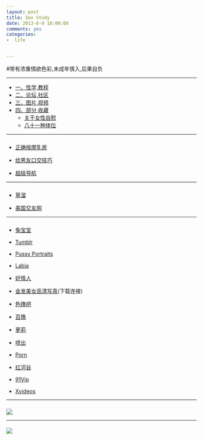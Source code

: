 ```yaml
---
layout: post
title: Sex Study 
date: 2013-6-9 18:00:00
comments: yes
categories:
-  life


---
```


#带有浓重情欲色彩,未成年慎入,后果自负

*****

*	[一、性学,教程](#yi)
*	[二、论坛,社区](#er)
*	[三、图片,视频](#san)
*	[四、部分 收藏](#si)
	*	[关于女性自慰](#ziwei)	
	*	[八十一种体位](#tiwei)

*****

<h3 id="yi"></h3>

*	 [正确按摩乳房](http://mp.weixin.qq.com/s?__biz=MjMyMzYyNzg2MA==&mid=204455332&idx=1&sn=c9f881e29a7a49f6313cb669ad239408#rd)

*	[给男友口交技巧](http://www.zhihu.com/question/22583617/answer/30804376)

*	[超级导航](http://www.scl123.com/)

*****

<h3 id="er"></h3>

*	[草溜](http://t66y.com/)

*	 [美国交友网](http://www.hookupcloud.com/)


*****

<h3 id="san"></h3>

*	 [兔宝宝](http://rabbitqueen.net/)

*	 [Tumblr](https://www.tumblr.com/)

*	 [Pussy Portraits](http://pussyportraits.tumblr.com/)

*	[Labia](http://irarou.tumblr.com)

*	[好情人](http://www.haoqingren.info/)

*	[金发美女高清写真](http://u.flzj.net/simple/down/203)(下载连接)

*	[色撸吧](http://xiao01.com/)

*	[百撸](http://www.bailu.xxx/)

*	[萝莉](http://bt.orzx.im/list.php?BoardID=2&ItemID=17) 

*	[喷出](https://www.tnaflix.com/hardcore-porn/love-to-squirt-1/video367954)

*	[Porn](http://www.porn.com/)

*	[红河谷](http://www.myhhg.com/) 

*	 [91Vip](http://91porm.vip/)

*	 [Xvideos](https://www.xvideos.com/)


<!-- 其实也是   010203.-->


<!-- ◆◆◆91porn论坛1级 3级 4级.奶妈.幸福家园.69乐园黄金御花王朝.CL.东宫.红河谷.第一会所.***.欢乐夫妻.xing8.等账号 -->
<!-- Q1439065766 -->


*****

<h3 id="si"></h3>

<h4 id="ziwei"></h4>

![](http://ww1.sinaimg.cn/mw690/ae1f5766gw1eo6q7y9pqnj20fa3xce5y.jpg)

*****

<h4 id = "tiwei"></h4>

![](http://ww4.sinaimg.cn/mw690/ae1f5766gw1eo6q7r0wd3j20k06901de.jpg)
